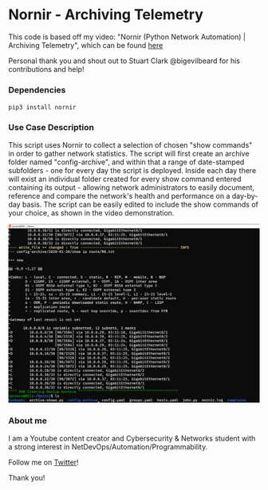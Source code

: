 # Nornir - Archiving Telemetry

This code is based off my video: "Nornir (Python Network Automation) | Archiving Telemetry", which can be found [here](https://www.youtube.com/watch?v=VLOs6V-Xq5E)

Personal thank you and shout out to Stuart Clark @bigevilbeard for his contributions and help!


### Dependencies

```
pip3 install nornir
```


### Use Case Description

This script uses Nornir to collect a selection of chosen "show commands" in order to gather network statistics. The script will first create an archive folder named "config-archive", and within that a range of date-stamped subfolders - one for every day the script is deployed. Inside each day there will exist an individual folder created for every show command entered containing its output - allowing network administrators to easily document, reference and compare the network's health and performance on a day-by-day basis. The script can be easily edited to include the show commands of your choice, as shown in the video demonstration.

![teaser image](./Images/archivingtelpic.png)

### About me
I am a Youtube content creator and Cybersecurity & Networks student with a strong interest in NetDevOps/Automation/Programmability.

Follow me on [Twitter](https://twitter.com/IPvZero)!

Thank you!


